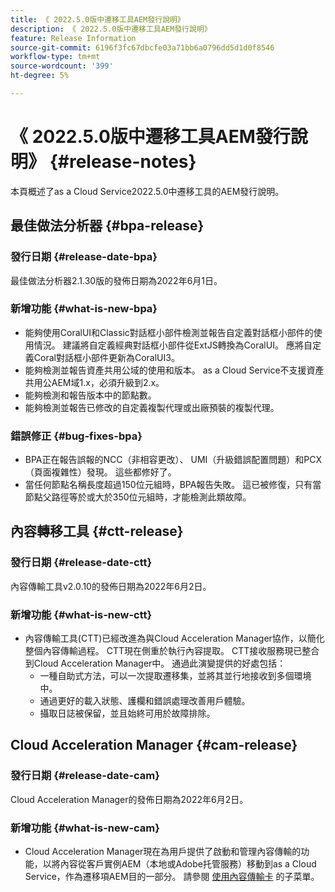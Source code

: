```yaml
---
title: 《 2022.5.0版中遷移工具AEM發行說明》
description: 《 2022.5.0版中遷移工具AEM發行說明》
feature: Release Information
source-git-commit: 6196f3fc67dbcfe03a71bb6a0796dd5d1d0f8546
workflow-type: tm+mt
source-wordcount: '399'
ht-degree: 5%

---
```


# 《 2022.5.0版中遷移工具AEM發行說明》 {#release-notes}

本頁概述了as a Cloud Service2022.5.0中遷移工具的AEM發行說明。

## 最佳做法分析器 {#bpa-release}

### 發行日期 {#release-date-bpa}

最佳做法分析器2.1.30版的發佈日期為2022年6月1日。

### 新增功能 {#what-is-new-bpa}

* 能夠使用CoralUI和Classic對話框小部件檢測並報告自定義對話框小部件的使用情況。 建議將自定義經典對話框小部件從ExtJS轉換為CoralUI。 應將自定義Coral對話框小部件更新為CoralUI3。
* 能夠檢測並報告資產共用公域的使用和版本。 as a Cloud Service不支援資產共用公AEM域1.x，必須升級到2.x。
* 能夠檢測和報告版本中的節點數。
* 能夠檢測並報告已修改的自定義複製代理或出廠預裝的複製代理。

### 錯誤修正 {#bug-fixes-bpa}

* BPA正在報告誤報的NCC（非相容更改）、 UMI（升級錯誤配置問題）和PCX（頁面複雜性）發現。 這些都修好了。
* 當任何節點名稱長度超過150位元組時，BPA報告失敗。 這已被修復，只有當節點父路徑等於或大於350位元組時，才能檢測此類故障。

## 內容轉移工具 {#ctt-release}

### 發行日期 {#release-date-ctt}

內容傳輸工具v2.0.10的發佈日期為2022年6月2日。

### 新增功能 {#what-is-new-ctt}

* 內容傳輸工具(CTT)已經改進為與Cloud Acceleration Manager協作，以簡化整個內容傳輸過程。 CTT現在側重於執行內容提取。 CTT接收服務現已整合到Cloud Acceleration Manager中。 通過此演變提供的好處包括：
   * 一種自助式方法，可以一次提取遷移集，並將其並行地接收到多個環境中。
   * 通過更好的載入狀態、護欄和錯誤處理改善用戶體驗。
   * 攝取日誌被保留，並且始終可用於故障排除。

## Cloud Acceleration Manager {#cam-release}

### 發行日期 {#release-date-cam}

Cloud Acceleration Manager的發佈日期為2022年6月2日。

### 新增功能 {#what-is-new-cam}

* Cloud Acceleration Manager現在為用戶提供了啟動和管理內容傳輸的功能，以將內容從客戶實例AEM（本地或Adobe托管服務）移動到as a Cloud Service，作為遷移項AEM目的一部分。 請參閱 [使用內容傳輸卡](https://experienceleague.adobe.com/docs/experience-manager-cloud-service/content/migration-journey/cloud-acceleration-manager/using-cam/cam-implementation-phase.html#content-transfer) 的子菜單。
